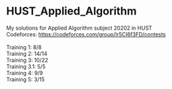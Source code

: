 # HUST_Applied_Algorithm
My solutions for Applied Algorithm subject 20202 in HUST </br>
Codeforces: https://codeforces.com/group/Ir5CI6f3FD/contests </br></br>
Training 1: 8/8 </br>
Training 2: 14/14 </br>
Training 3: 10/22</br>
Training 3.1: 5/5 </br>
Training 4: 9/9 </br>
Training 5: 3/15 </br>

